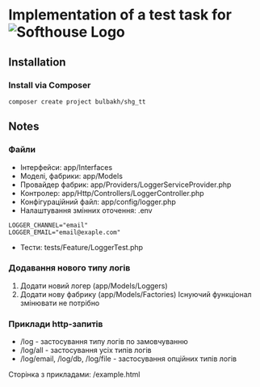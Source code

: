 
# Implementation of a test task for <img src="https://softhousegroup.com/wp-content/uploads/2022/11/softhouse-logo.svg" alt="Softhouse Logo">

## Installation

### Install via Composer
```
composer create project bulbakh/shg_tt
```

## Notes
### Файли
- Інтерфейси: app/Interfaces
- Моделі, фабрики: app/Models
- Провайдер фабрик: app/Providers/LoggerServiceProvider.php 
- Контролер: app/Http/Controllers/LoggerController.php
- Конфігураційний файл: app/config/logger.php
- Налаштування змінних оточення: .env
```
LOGGER_CHANNEL="email"
LOGGER_EMAIL="email@exaple.com"
```
- Тести: tests/Feature/LoggerTest.php

### Додавання нового типу логів
1. Додати новий логер (app/Models/Loggers)
2. Додати нову фабрику (app/Models/Factories)
   Існуючий функціонал змінювати не потрібно

### Приклади http-запитів
- /log - застосування типу логів по замовчуванню
- /log/all - застосування усіх типів логів
- /log/email, /log/db, /log/file - застосування опційних типів логів

Сторінка з прикладами: /example.html
